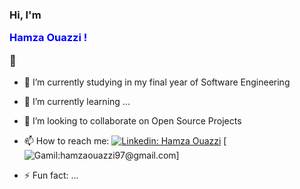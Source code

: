 ### Hi, I'm <p style="color:blue;">Hamza Ouazzi !</p> 👋



- 🔭 I’m currently studying in my final year of Software Engineering
- 🌱 I’m currently learning ...
- 👯 I’m looking to collaborate on Open Source Projects
- 📫 How to reach me:
[![Linkedin: Hamza Ouazzi](https://img.shields.io/badge/-imthepk-blue?style=flat-square&logo=Linkedin&logoColor=white&link=https://www.linkedin.com/in/hamza-ouazzi-68b806172/)](https://www.linkedin.com/in/hamza-ouazzi-68b806172/)
[![Gamil:hamzaouazzi97@gmail.com](https://img.shields.io/badge/gmail-D14836?&style=for-the-badge&logo=gmail&logoColor=white)]

- ⚡ Fun fact: ...
